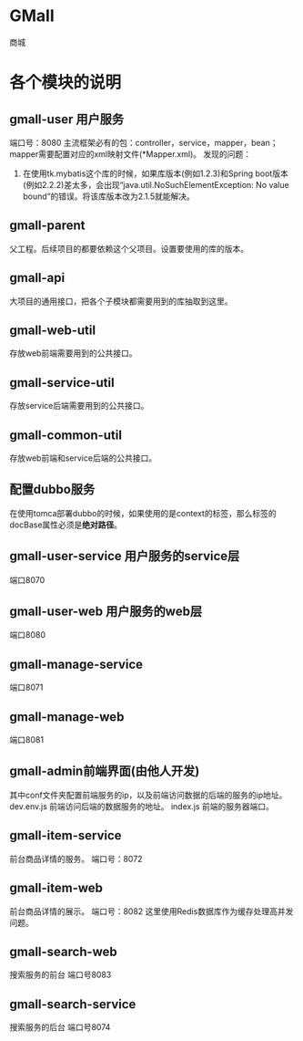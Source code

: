 # GMall
商城

# 各个模块的说明
## gmall-user 用户服务
端口号：8080
主流框架必有的包：controller，service，mapper，bean；mapper需要配置对应的xml映射文件(*Mapper.xml)。
发现的问题：
1. 在使用tk.mybatis这个库的时候，如果库版本(例如1.2.3)和Spring boot版本(例如2.2.2)差太多，会出现“java.util.NoSuchElementException: No value bound”的错误。将该库版本改为2.1.5就能解决。

## gmall-parent
父工程。后续项目的都要依赖这个父项目。设置要使用的库的版本。

## gmall-api
大项目的通用接口，把各个子模块都需要用到的库抽取到这里。

## gmall-web-util
存放web前端需要用到的公共接口。

## gmall-service-util
存放service后端需要用到的公共接口。

## gmall-common-util
存放web前端和service后端的公共接口。

## 配置dubbo服务
在使用tomca部署dubbo的时候，如果使用的是context的标签，那么标签的docBase属性必须是**绝对路径**。

## gmall-user-service 用户服务的service层
端口8070

## gmall-user-web 用户服务的web层
端口8080

## gmall-manage-service
端口8071

## gmall-manage-web
端口8081

## gmall-admin前端界面(由他人开发)
其中conf文件夹配置前端服务的ip，以及前端访问数据的后端的服务的ip地址。
dev.env.js 前端访问后端的数据服务的地址。
index.js 前端的服务器端口。

## gmall-item-service
前台商品详情的服务。
端口号：8072

## gmall-item-web
前台商品详情的展示。
端口号：8082
这里使用Redis数据库作为缓存处理高并发问题。

## gmall-search-web
搜索服务的前台
端口号8083

## gmall-search-service
搜索服务的后台
端口号8074